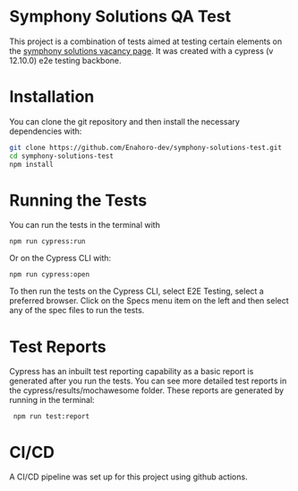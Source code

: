 # Symphony Solutions QA Test
This project is a combination of tests aimed at testing certain elements on the [symphony solutions vacancy page](https://www.symphony-solutions.eu/vacancies/). It was created with a cypress (v 12.10.0) e2e testing backbone.


# Installation
You can clone the git repository and then install the necessary dependencies with:
``` bash
git clone https://github.com/Enahoro-dev/symphony-solutions-test.git
cd symphony-solutions-test
npm install
```

# Running the Tests
You can run the tests in the terminal with
```
npm run cypress:run
```
Or on the Cypress CLI with:
```
npm run cypress:open
```
To then run the tests on the Cypress CLI, select E2E Testing, select a preferred browser. 
Click on the Specs menu item on the left and then select any of the spec files to run the tests.


# Test Reports
Cypress has an inbuilt test reporting capability as a basic report is generated after you run the tests. You can see more detailed test reports in the cypress/results/mochawesome folder. These reports are generated by running in the terminal:
```
 npm run test:report
```

# CI/CD
A CI/CD pipeline was set up for this project using github actions.
